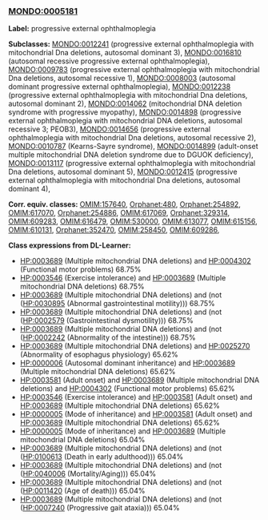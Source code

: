 
### [MONDO:0005181](http://purl.obolibrary.org/obo/MONDO_0005181)
**Label:** progressive external ophthalmoplegia

**Subclasses:** [MONDO:0012241](http://purl.obolibrary.org/obo/MONDO_0012241) (progressive external ophthalmoplegia with mitochondrial Dna deletions, autosomal dominant 3), [MONDO:0016810](http://purl.obolibrary.org/obo/MONDO_0016810) (autosomal recessive progressive external ophthalmoplegia), [MONDO:0009783](http://purl.obolibrary.org/obo/MONDO_0009783) (progressive external ophthalmoplegia with mitochondrial Dna deletions, autosomal recessive 1), [MONDO:0008003](http://purl.obolibrary.org/obo/MONDO_0008003) (autosomal dominant progressive external ophthalmoplegia), [MONDO:0012238](http://purl.obolibrary.org/obo/MONDO_0012238) (progressive external ophthalmoplegia with mitochondrial Dna deletions, autosomal dominant 2), [MONDO:0014062](http://purl.obolibrary.org/obo/MONDO_0014062) (mitochondrial DNA deletion syndrome with progressive myopathy), [MONDO:0014898](http://purl.obolibrary.org/obo/MONDO_0014898) (progressive external ophthalmoplegia with mitochondrial DNA deletions, autosomal recessive 3; PEOB3), [MONDO:0014656](http://purl.obolibrary.org/obo/MONDO_0014656) (progressive external ophthalmoplegia with mitochondrial Dna deletions, autosomal recessive 2), [MONDO:0010787](http://purl.obolibrary.org/obo/MONDO_0010787) (Kearns-Sayre syndrome), [MONDO:0014899](http://purl.obolibrary.org/obo/MONDO_0014899) (adult-onset multiple mitochondrial DNA deletion syndrome due to DGUOK deficiency), [MONDO:0013117](http://purl.obolibrary.org/obo/MONDO_0013117) (progressive external ophthalmoplegia with mitochondrial Dna deletions, autosomal dominant 5), [MONDO:0012415](http://purl.obolibrary.org/obo/MONDO_0012415) (progressive external ophthalmoplegia with mitochondrial Dna deletions, autosomal dominant 4), 

**Corr. equiv. classes:** [OMIM:157640](http://purl.obolibrary.org/obo/OMIM_157640), [Orphanet:480](http://www.orpha.net/ORDO/Orphanet_480), [Orphanet:254892](http://www.orpha.net/ORDO/Orphanet_254892), [OMIM:617070](http://purl.obolibrary.org/obo/OMIM_617070), [Orphanet:254886](http://www.orpha.net/ORDO/Orphanet_254886), [OMIM:617069](http://purl.obolibrary.org/obo/OMIM_617069), [Orphanet:329314](http://www.orpha.net/ORDO/Orphanet_329314), [OMIM:609283](http://purl.obolibrary.org/obo/OMIM_609283), [OMIM:616479](http://purl.obolibrary.org/obo/OMIM_616479), [OMIM:530000](http://purl.obolibrary.org/obo/OMIM_530000), [OMIM:613077](http://purl.obolibrary.org/obo/OMIM_613077), [OMIM:615156](http://purl.obolibrary.org/obo/OMIM_615156), [OMIM:610131](http://purl.obolibrary.org/obo/OMIM_610131), [Orphanet:352470](http://www.orpha.net/ORDO/Orphanet_352470), [OMIM:258450](http://purl.obolibrary.org/obo/OMIM_258450), [OMIM:609286](http://purl.obolibrary.org/obo/OMIM_609286), 

**Class expressions from DL-Learner:**

- [HP:0003689](http://purl.obolibrary.org/obo/HP_0003689) (Multiple mitochondrial DNA deletions) and [HP:0004302](http://purl.obolibrary.org/obo/HP_0004302) (Functional motor problems) 68.75%
- [HP:0003546](http://purl.obolibrary.org/obo/HP_0003546) (Exercise intolerance) and [HP:0003689](http://purl.obolibrary.org/obo/HP_0003689) (Multiple mitochondrial DNA deletions) 68.75%
- [HP:0003689](http://purl.obolibrary.org/obo/HP_0003689) (Multiple mitochondrial DNA deletions) and (not ([HP:0030895](http://purl.obolibrary.org/obo/HP_0030895) (Abnormal gastrointestinal motility))) 68.75%
- [HP:0003689](http://purl.obolibrary.org/obo/HP_0003689) (Multiple mitochondrial DNA deletions) and (not ([HP:0002579](http://purl.obolibrary.org/obo/HP_0002579) (Gastrointestinal dysmotility))) 68.75%
- [HP:0003689](http://purl.obolibrary.org/obo/HP_0003689) (Multiple mitochondrial DNA deletions) and (not ([HP:0002242](http://purl.obolibrary.org/obo/HP_0002242) (Abnormality of the intestine))) 68.75%
- [HP:0003689](http://purl.obolibrary.org/obo/HP_0003689) (Multiple mitochondrial DNA deletions) and [HP:0025270](http://purl.obolibrary.org/obo/HP_0025270) (Abnormality of esophagus physiology) 65.62%
- [HP:0000006](http://purl.obolibrary.org/obo/HP_0000006) (Autosomal dominant inheritance) and [HP:0003689](http://purl.obolibrary.org/obo/HP_0003689) (Multiple mitochondrial DNA deletions) 65.62%
- [HP:0003581](http://purl.obolibrary.org/obo/HP_0003581) (Adult onset) and [HP:0003689](http://purl.obolibrary.org/obo/HP_0003689) (Multiple mitochondrial DNA deletions) and [HP:0004302](http://purl.obolibrary.org/obo/HP_0004302) (Functional motor problems) 65.62%
- [HP:0003546](http://purl.obolibrary.org/obo/HP_0003546) (Exercise intolerance) and [HP:0003581](http://purl.obolibrary.org/obo/HP_0003581) (Adult onset) and [HP:0003689](http://purl.obolibrary.org/obo/HP_0003689) (Multiple mitochondrial DNA deletions) 65.62%
- [HP:0000005](http://purl.obolibrary.org/obo/HP_0000005) (Mode of inheritance) and [HP:0003581](http://purl.obolibrary.org/obo/HP_0003581) (Adult onset) and [HP:0003689](http://purl.obolibrary.org/obo/HP_0003689) (Multiple mitochondrial DNA deletions) 65.62%
- [HP:0000005](http://purl.obolibrary.org/obo/HP_0000005) (Mode of inheritance) and [HP:0003689](http://purl.obolibrary.org/obo/HP_0003689) (Multiple mitochondrial DNA deletions) 65.04%
- [HP:0003689](http://purl.obolibrary.org/obo/HP_0003689) (Multiple mitochondrial DNA deletions) and (not ([HP:0100613](http://purl.obolibrary.org/obo/HP_0100613) (Death in early adulthood))) 65.04%
- [HP:0003689](http://purl.obolibrary.org/obo/HP_0003689) (Multiple mitochondrial DNA deletions) and (not ([HP:0040006](http://purl.obolibrary.org/obo/HP_0040006) (Mortality/Aging))) 65.04%
- [HP:0003689](http://purl.obolibrary.org/obo/HP_0003689) (Multiple mitochondrial DNA deletions) and (not ([HP:0011420](http://purl.obolibrary.org/obo/HP_0011420) (Age of death))) 65.04%
- [HP:0003689](http://purl.obolibrary.org/obo/HP_0003689) (Multiple mitochondrial DNA deletions) and (not ([HP:0007240](http://purl.obolibrary.org/obo/HP_0007240) (Progressive gait ataxia))) 65.04%


